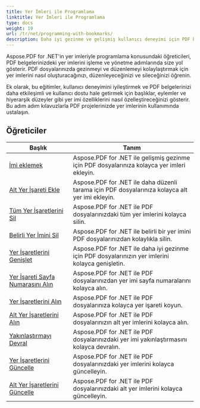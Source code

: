 ```yaml
---
title: Yer İmleri ile Programlama
linktitle: Yer İmleri ile Programlama
type: docs
weight: 19
url: /tr/net/programming-with-bookmarks/
description: Daha iyi gezinme ve gelişmiş kullanıcı deneyimi için PDF belgelerinizdeki yer imlerini nasıl değiştireceğinizi, yöneteceğinizi ve özelleştireceğinizi öğrenin.
---
```

Aspose.PDF for .NET'in yer imleriyle programlama konusundaki öğreticileri, PDF belgelerinizdeki yer imlerini işleme ve yönetme adımlarında size yol gösterir. PDF dosyalarınızda gezinmeyi ve düzenlemeyi kolaylaştırmak için yer imlerini nasıl oluşturacağınızı, düzenleyeceğinizi ve sileceğinizi öğrenin.

Ek olarak, bu eğitimler, kullanıcı deneyimini iyileştirmek ve PDF belgelerinizi daha etkileşimli ve kullanıcı dostu hale getirmek için başlıklar, eylemler ve hiyerarşik düzeyler gibi yer imi özelliklerini nasıl özelleştireceğinizi gösterir. Bu adım adım kılavuzlarla PDF projelerinizde yer imlerinin kullanımında ustalaşın.

## Öğreticiler
| Başlık | Tanım |
| --- | --- | 
| [İmi eklemek](./add-bookmark/) | Aspose.PDF for .NET ile gelişmiş gezinme için PDF dosyalarınıza kolayca yer imleri ekleyin. |  
| [Alt Yer İşareti Ekle](./add-child-bookmark/) | Aspose.PDF for .NET ile daha düzenli tarama için PDF dosyalarınıza kolayca alt yer imi ekleyin. |  
| [Tüm Yer İşaretlerini Sil](./delete-all-bookmarks/) | Aspose.PDF for .NET ile PDF dosyalarınızdaki tüm yer imlerini kolayca silin. |  
| [Belirli Yer İmini Sil](./delete-particular-bookmark/) | Aspose.PDF for .NET ile belirli bir yer imini PDF dosyalarınızdan kolaylıkla silin. |  
| [Yer İşaretlerini Genişlet](./expand-bookmarks/) | Aspose.PDF for .NET ile daha iyi gezinme için PDF dosyalarınızın yer imlerini kolayca genişletin. |  
| [Yer İşareti Sayfa Numarasını Alın](./get-bookmark-page-number/) | Aspose.PDF for .NET ile PDF dosyalarınızdan yer imi sayfa numaralarını kolayca alın. |  
| [Yer İşaretlerini Alın](./get-bookmarks/) | Aspose.PDF for .NET ile PDF dosyalarınıza kolayca yer işareti koyun. |  
| [Alt Yer İşaretlerini Alın](./get-child-bookmarks/) | Aspose.PDF for .NET ile PDF dosyalarınızın alt yer imlerini kolayca alın. |  
| [Yakınlaştırmayı Devral](./inherit-zoom/) | Aspose.PDF for .NET ile PDF dosyalarınızdaki yer imi yakınlaştırmasını kolayca devralın. |  
| [Yer İşaretlerini Güncelle](./update-bookmarks/) | Aspose.PDF for .NET ile PDF dosyalarınızdaki yer imlerini kolayca güncelleyin. |  
| [Alt Yer İşaretlerini Güncelle](./update-child-bookmarks/) | Aspose.PDF for .NET ile PDF dosyalarınızdaki alt yer imlerini kolayca güncelleyin. |  